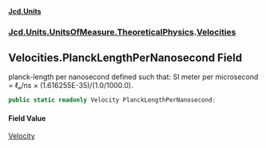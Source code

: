 #### [Jcd.Units](index 'index')
### [Jcd.Units.UnitsOfMeasure.TheoreticalPhysics](Jcd.Units.UnitsOfMeasure.TheoreticalPhysics 'Jcd.Units.UnitsOfMeasure.TheoreticalPhysics').[Velocities](Velocities 'Jcd.Units.UnitsOfMeasure.TheoreticalPhysics.Velocities')

## Velocities.PlanckLengthPerNanosecond Field

planck-length per nanosecond defined such that: SI meter per microsecond = ℓₚ/ns × (1.616255E-35)/(1.0/1000.0).

```csharp
public static readonly Velocity PlanckLengthPerNanosecond;
```

#### Field Value
[Velocity](Velocity 'Jcd.Units.UnitTypes.Velocity')